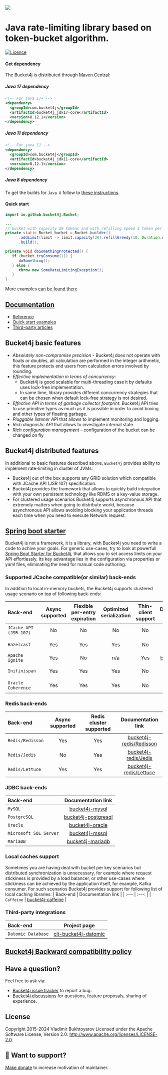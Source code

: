![](/asciidoc/src/main/docs/asciidoc/images/white-logo.png)

# Java rate-limiting library based on token-bucket algorithm.

[![Licence](https://img.shields.io/hexpm/l/plug.svg)](https://github.com/bucket4j/bucket4j/blob/master/LICENSE.txt)

#### Get dependency
The Bucket4j is distributed through [Maven Central](http://search.maven.org/):

##### Java 17 dependency
```xml
<!-- For java 17+ -->
<dependency>
  <groupId>com.bucket4j</groupId>
  <artifactId>bucket4j_jdk17-core</artifactId>
  <version>8.12.1</version>
</dependency>
```
##### Java 11 dependency
```xml
<!-- For java 11 -->
<dependency>
  <groupId>com.bucket4j</groupId>
  <artifactId>bucket4j_jdk11-core</artifactId>
  <version>8.12.1</version>
</dependency>
```
##### Java 8 dependency
To get the builds for `Java 8` follow to [these instructions](https://bucket4j.com/commercial/java8.html).

#### Quick start
```java
import io.github.bucket4j.Bucket;

...
// bucket with capacity 20 tokens and with refilling speed 1 token per each 6 second
private static Bucket bucket = Bucket.builder()
      .addLimit(limit -> limit.capacity(20).refillGreedy(10, Duration.ofMinutes(1)))
      .build();

private void doSomethingProtected() {
   if (bucket.tryConsume(1)) {
      doSomething();    
   } else {
      throw new SomeRateLimitingException();
   }
}
```
More examples [can be found there](https://bucket4j.github.io/8.12.1/toc.html#quick-start-examples)

## [Documentation](https://bucket4j.github.io)
* [Reference](https://bucket4j.github.io/8.12.1/toc.html)
* [Quick start examples](https://bucket4j.github.io/8.12.1/toc.html#quick-start-examples)
* [Third-party articles](https://bucket4j.github.io/#third-party-articles)

## Bucket4j basic features
* *Absolutely non-compromise precision* - Bucket4j does not operate with floats or doubles, all calculation are performed in the integer arithmetic, this feature protects end users from calculation errors involved by rounding.
* *Effective implementation in terms of concurrency*:
  - Bucket4j is good scalable for multi-threading case it by defaults uses lock-free implementation.
  - In same time, library provides different concurrency strategies that can be chosen when default lock-free strategy is not desired.
* *Effective API in terms of garbage collector footprint*: Bucket4j API tries to use primitive types as much as it is possible in order to avoid boxing and other types of floating garbage.
* *Pluggable listener API* that allows to implement monitoring and logging.
* *Rich diagnostic API* that allows to investigate internal state.
* *Rich configuration management* - configuration of the bucket can be changed on fly

## Bucket4j distributed features
In additional to basic features described above, ```Bucket4j``` provides ability to implement rate-limiting in cluster of JVMs:
- Bucket4j out of the box supports any GRID solution which compatible with JCache API (JSR 107) specification.
- Bucket4j provides the framework that allows to quickly build integration with your own persistent technology like RDMS or a key-value storage.
- For clustered usage scenarios Bucket4j supports asynchronous API that extremely matters when going to distribute world, because asynchronous API allows avoiding blocking your application threads each time when you need to execute Network request.

## [Spring boot starter](https://github.com/MarcGiffing/bucket4j-spring-boot-starter)
Bucket4j is not a framework, it is a library, with Bucket4j you need to write a code to achive your goals. 
For generic use-cases, try to look at powerfull [Spring Boot Starter for Bucket4j](https://github.com/MarcGiffing/bucket4j-spring-boot-starter), that allows you to set access limits on your API effortlessly. 
Its key advantage lies in the configuration via properties or yaml files, eliminating the need for manual code authoring.

### Supported JCache compatible(or similar) back-ends
In addition to local in-memory buckets, the Bucket4j supports clustered usage scenario on top of following back-ends:

| Back-end                   |  Async supported | Flexible per-entry expiration | Optimized serialization | Thin-client support |                                  Documentation link                                   | 
| :---                       | :---:            |:-----------------------------:|:-----------------------:|:-------------------:|:-------------------------------------------------------------------------------------:|
| ```JCache API (JSR 107)``` |  No              |              No               |          No             |         No          |     [bucket4j-jcache](https://bucket4j.github.io/8.12.1/toc.html#bucket4j-jcache)     |
| ```Hazelcast```            |  Yes             |              Yes              |           Yes           |         No          |  [bucket4j-hazelcast](https://bucket4j.github.io/8.12.1/toc.html#bucket4j-hazelcast)  |
| ```Apache Ignite```        |  Yes             |              No               |           n/a           |         Yes         |     [bucket4j-ignite](https://bucket4j.github.io/8.12.1/toc.html#bucket4j-ignite)     |
| ```Inifinispan```          |  Yes             |              Yes              |           Yes           |         No          | [bucket4j-infinispan](https://bucket4j.github.io/8.12.1/toc.html#bucket4j-infinispan) |
| ```Oracle Coherence```     |  Yes             |              Yes              |           Yes           |         No          |  [bucket4j-coherence](https://bucket4j.github.io/8.12.1/toc.html#bucket4j-coherence)  |

### Redis back-ends
| Back-end                   |  Async supported | Redis cluster supported |                                       Documentation link                                       |
| :---                       | :---:            |:-----------------------:|:----------------------------------------------------------------------------------------------:|
| ```Redis/Redisson```       |  Yes             |           Yes           |    [bucket4j-redis/Redisson](https://bucket4j.github.io/8.12.1/toc.html#bucket4j-redisson)     |
| ```Redis/Jedis```          |  No              |           Yes           |  [bucket4j-redis/Jedis](https://bucket4j.github.io/8.12.1/toc.html#toc.html#bucket4j-jedis)    |
| ```Redis/Lettuce```        |  Yes             |           Yes           | [bucket4j-redis/Lettuce](https://bucket4j.github.io/8.12.1/toc.html#toc.html#bucket4j-lettuce) |

### JDBC back-ends
| Back-end                   |                                  Documentation link                                   |
|:---------------------------|:-------------------------------------------------------------------------------------:|
| ```MySQL```                |    [bucket4j-mysql](https://bucket4j.github.io/8.12.1/toc.html#bucket4j-mysql)        |
| ```PostgreSQL```           | [bucket4j-postgresql](https://bucket4j.github.io/8.12.1/toc.html#bucket4j-postgresql) |
| ```Oracle```               |     [bucket4j-oracle](https://bucket4j.github.io/8.12.1/toc.html#bucket4j-oracle)     |
| ```Microsoft SQL Server``` |      [bucket4j-mssql](https://bucket4j.github.io/8.12.1/toc.html#bucket4j-mssql)      |
| ```MariaDB```              |    [bucket4j-mariadb](https://bucket4j.github.io/8.12.1/toc.html#bucket4j-mariadb)    |


### Local caches support
Sometimes you are having deal with bucket per key scenarios but distributed synchronization is unnecessary, for example where request stickiness is provided by a load balancer, or other use-cases where stickiness can be achieved by the application itself, for example, Kafka consumer. For such scenarios Bucket4j provides support for following list of local caching libraries:
| Back-end                      | Documentation link      |
| :---                          | :---:                   |
| ```Caffeine```                | [bucket4j-caffeine](https://github.com/bucket4j/bucket4j/blob/8.12/bucket4j-caffeine/src/main/java/io/github/bucket4j/caffeine/CaffeineProxyManager.java)      |

### Third-party integrations
| Back-end                      |                               Project page                               |
| :---                          |:------------------------------------------------------------------------:|
| ```Datomic Database```        | [clj-bucket4j-datomic](https://github.com/fr33m0nk/clj-bucket4j-datomic) |

## [Bucket4j Backward compatibility policy](backward-compatibility-policy.md)

## Have a question?
Feel free to ask via:
* [Bucket4j issue tracker](https://github.com/bucket4j/bucket4j/issues/new) to report a bug.
* [Bucket4j discussions](https://github.com/bucket4j/bucket4j/discussions) for questions, feature proposals, sharing of experience.

## License
Copyright 2015-2024 Vladimir Bukhtoyarov
Licensed under the Apache Software License, Version 2.0: <http://www.apache.org/licenses/LICENSE-2.0>.

## :beer: Want to support?
[Make donate](https://app.lava.top/ru/2716741203?donate=open) to increase motivation of maintainer.
